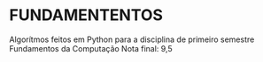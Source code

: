# FUNDAMENTENTOS
Algorítmos feitos em Python para a disciplina de primeiro semestre Fundamentos da Computação
Nota final: 9,5
